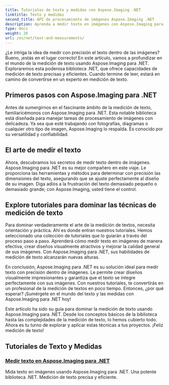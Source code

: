 ```yaml
---
title: Tutoriales de texto y medidas con Aspose.Imaging .NET
linktitle: Texto y medidas
second_title: API de procesamiento de imágenes Aspose.Imaging .NET
description: Aprenda a medir texto en imágenes con Aspose.Imaging para .NET, una herramienta potente y precisa. Explore tutoriales para dominar las técnicas de medición de texto.
type: docs
weight: 26
url: /es/net/text-and-measurements/
---
```


¿Le intriga la idea de medir con precisión el texto dentro de las imágenes? Bueno, ¡estás en el lugar correcto! En este artículo, vamos a profundizar en el mundo de la medición de texto usando Aspose.Imaging para .NET. Exploraremos esta poderosa biblioteca .NET, que ofrece capacidades de medición de texto precisas y eficientes. Cuando termine de leer, estará en camino de convertirse en un experto en medición de texto.

## Primeros pasos con Aspose.Imaging para .NET

Antes de sumergirnos en el fascinante ámbito de la medición de texto, familiaricémonos con Aspose.Imaging para .NET. Esta notable biblioteca está diseñada para manejar tareas de procesamiento de imágenes con delicadeza. Ya sea que esté trabajando con fotografías, diagramas o cualquier otro tipo de imagen, Aspose.Imaging lo respalda. Es conocido por su versatilidad y confiabilidad.

## El arte de medir el texto

Ahora, descubramos los secretos de medir texto dentro de imágenes. Aspose.Imaging para .NET es su mejor compañero en este viaje. Le proporciona las herramientas y métodos para determinar con precisión las dimensiones del texto, asegurando que se ajuste perfectamente al diseño de su imagen. Diga adiós a la frustración del texto demasiado pequeño o demasiado grande; con Aspose.Imaging, usted tiene el control.

## Explore tutoriales para dominar las técnicas de medición de texto

Para dominar verdaderamente el arte de la medición de textos, necesita orientación y práctica. Ahí es donde entran nuestros tutoriales. Hemos seleccionado una colección de tutoriales que lo guiarán a través del proceso paso a paso. Aprenderá cómo medir texto en imágenes de manera efectiva, crear diseños visualmente atractivos y mejorar la calidad general de sus imágenes. Con Aspose.Imaging para .NET, sus habilidades de medición de texto alcanzarán nuevas alturas.

En conclusión, Aspose.Imaging para .NET es su solución ideal para medir texto con precisión dentro de imágenes. Le permite crear diseños visualmente impresionantes y garantiza que el texto se integre perfectamente con sus imágenes. Con nuestros tutoriales, te convertirás en un profesional de la medición de textos en poco tiempo. Entonces, ¿por qué esperar? ¡Sumérgete en el mundo del texto y las medidas con Aspose.Imaging para .NET hoy!

Este artículo ha sido su guía para dominar la medición de texto usando Aspose.Imaging para .NET. Desde los conceptos básicos de la biblioteca hasta las complejidades de la medición de texto, lo hemos cubierto todo. Ahora es tu turno de explorar y aplicar estas técnicas a tus proyectos. ¡Feliz medición de texto!
## Tutoriales de Texto y Medidas
### [Medir texto en Aspose.Imaging para .NET](./measure-text/)
Mida texto en imágenes usando Aspose.Imaging para .NET. Una potente biblioteca .NET. Medición de texto precisa y eficiente.